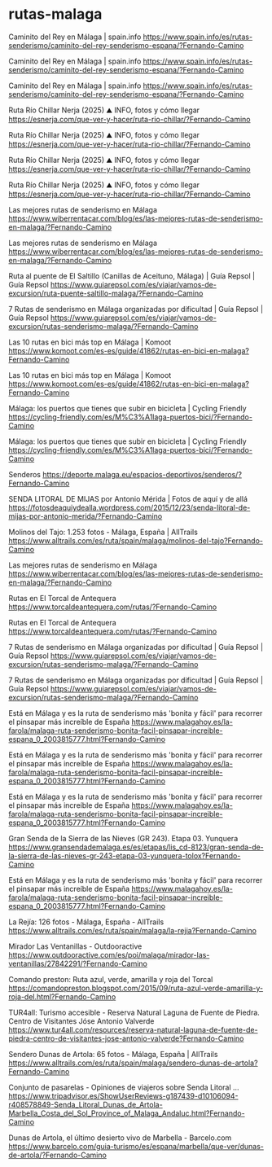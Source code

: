 # rutas-malaga

Caminito del Rey en Málaga | spain.info
https://www.spain.info/es/rutas-senderismo/caminito-del-rey-senderismo-espana/?Fernando-Camino

Caminito del Rey en Málaga | spain.info
https://www.spain.info/es/rutas-senderismo/caminito-del-rey-senderismo-espana/?Fernando-Camino


Caminito del Rey en Málaga | spain.info
https://www.spain.info/es/rutas-senderismo/caminito-del-rey-senderismo-espana/?Fernando-Camino


Ruta Río Chillar Nerja (2025) ⛰️ INFO, fotos y cómo llegar
https://esnerja.com/que-ver-y-hacer/ruta-rio-chillar/?Fernando-Camino


Ruta Río Chillar Nerja (2025) ⛰️ INFO, fotos y cómo llegar
https://esnerja.com/que-ver-y-hacer/ruta-rio-chillar/?Fernando-Camino


Ruta Río Chillar Nerja (2025) ⛰️ INFO, fotos y cómo llegar
https://esnerja.com/que-ver-y-hacer/ruta-rio-chillar/?Fernando-Camino


Ruta Río Chillar Nerja (2025) ⛰️ INFO, fotos y cómo llegar
https://esnerja.com/que-ver-y-hacer/ruta-rio-chillar/?Fernando-Camino


Las mejores rutas de senderismo en Málaga
https://www.wiberrentacar.com/blog/es/las-mejores-rutas-de-senderismo-en-malaga/?Fernando-Camino


Las mejores rutas de senderismo en Málaga
https://www.wiberrentacar.com/blog/es/las-mejores-rutas-de-senderismo-en-malaga/?Fernando-Camino


Ruta al puente de El Saltillo (Canillas de Aceituno, Málaga) | Guía Repsol | Guía Repsol
https://www.guiarepsol.com/es/viajar/vamos-de-excursion/ruta-puente-saltillo-malaga/?Fernando-Camino


7 Rutas de senderismo en Málaga organizadas por dificultad | Guía Repsol | Guía Repsol
https://www.guiarepsol.com/es/viajar/vamos-de-excursion/rutas-senderismo-malaga/?Fernando-Camino


Las 10 rutas en bici más top en Málaga | Komoot
https://www.komoot.com/es-es/guide/41862/rutas-en-bici-en-malaga?Fernando-Camino


Las 10 rutas en bici más top en Málaga | Komoot
https://www.komoot.com/es-es/guide/41862/rutas-en-bici-en-malaga?Fernando-Camino


Málaga: los puertos que tienes que subir en bicicleta | Cycling Friendly
https://cycling-friendly.com/es/M%C3%A1laga-puertos-bici/?Fernando-Camino


Málaga: los puertos que tienes que subir en bicicleta | Cycling Friendly
https://cycling-friendly.com/es/M%C3%A1laga-puertos-bici/?Fernando-Camino


Senderos
https://deporte.malaga.eu/espacios-deportivos/senderos/?Fernando-Camino


SENDA LITORAL DE MIJAS por Antonio Mérida | Fotos de aquí y de allá
https://fotosdeaquiydealla.wordpress.com/2015/12/23/senda-litoral-de-mijas-por-antonio-merida/?Fernando-Camino


Molinos del Tajo: 1.253 fotos - Málaga, España | AllTrails
https://www.alltrails.com/es/ruta/spain/malaga/molinos-del-tajo?Fernando-Camino


Las mejores rutas de senderismo en Málaga
https://www.wiberrentacar.com/blog/es/las-mejores-rutas-de-senderismo-en-malaga/?Fernando-Camino


Rutas en El Torcal de Antequera
https://www.torcaldeantequera.com/rutas/?Fernando-Camino


Rutas en El Torcal de Antequera
https://www.torcaldeantequera.com/rutas/?Fernando-Camino


7 Rutas de senderismo en Málaga organizadas por dificultad | Guía Repsol | Guía Repsol
https://www.guiarepsol.com/es/viajar/vamos-de-excursion/rutas-senderismo-malaga/?Fernando-Camino


7 Rutas de senderismo en Málaga organizadas por dificultad | Guía Repsol | Guía Repsol
https://www.guiarepsol.com/es/viajar/vamos-de-excursion/rutas-senderismo-malaga/?Fernando-Camino


Está en Málaga y es la ruta de senderismo más 'bonita y fácil' para recorrer el pinsapar más increíble de España
https://www.malagahoy.es/la-farola/malaga-ruta-senderismo-bonita-facil-pinsapar-increible-espana_0_2003815777.html?Fernando-Camino


Está en Málaga y es la ruta de senderismo más 'bonita y fácil' para recorrer el pinsapar más increíble de España
https://www.malagahoy.es/la-farola/malaga-ruta-senderismo-bonita-facil-pinsapar-increible-espana_0_2003815777.html?Fernando-Camino


Está en Málaga y es la ruta de senderismo más 'bonita y fácil' para recorrer el pinsapar más increíble de España
https://www.malagahoy.es/la-farola/malaga-ruta-senderismo-bonita-facil-pinsapar-increible-espana_0_2003815777.html?Fernando-Camino


Gran Senda de la Sierra de las Nieves (GR 243). Etapa 03. Yunquera
https://www.gransendademalaga.es/es/etapas/lis_cd-8123/gran-senda-de-la-sierra-de-las-nieves-gr-243-etapa-03-yunquera-tolox?Fernando-Camino


Está en Málaga y es la ruta de senderismo más 'bonita y fácil' para recorrer el pinsapar más increíble de España
https://www.malagahoy.es/la-farola/malaga-ruta-senderismo-bonita-facil-pinsapar-increible-espana_0_2003815777.html?Fernando-Camino


La Rejía: 126 fotos - Málaga, España - AllTrails
https://www.alltrails.com/es/ruta/spain/malaga/la-rejia?Fernando-Camino


Mirador Las Ventanillas - Outdooractive
https://www.outdooractive.com/es/poi/malaga/mirador-las-ventanillas/27842291/?Fernando-Camino


Comando preston: Ruta azul, verde, amarilla y roja del Torcal
https://comandopreston.blogspot.com/2015/09/ruta-azul-verde-amarilla-y-roja-del.html?Fernando-Camino

TUR4all: Turismo accesible - Reserva Natural Laguna de Fuente de Piedra. Centro de Visitantes Jóse Antonio Valverde
https://www.tur4all.com/resources/reserva-natural-laguna-de-fuente-de-piedra-centro-de-visitantes-jose-antonio-valverde?Fernando-Camino


Sendero Dunas de Artola: 65 fotos - Málaga, España | AllTrails
https://www.alltrails.com/es/ruta/spain/malaga/sendero-dunas-de-artola?Fernando-Camino


Conjunto de pasarelas - Opiniones de viajeros sobre Senda Litoral ...
https://www.tripadvisor.es/ShowUserReviews-g187439-d10106094-r408578849-Senda_Litoral_Dunas_de_Artola-Marbella_Costa_del_Sol_Province_of_Malaga_Andaluc.html?Fernando-Camino


Dunas de Artola, el último desierto vivo de Marbella - Barcelo.com
https://www.barcelo.com/guia-turismo/es/espana/marbella/que-ver/dunas-de-artola/?Fernando-Camino
